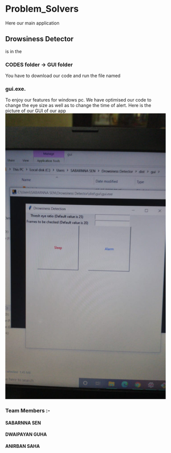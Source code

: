 # Problem_Solvers
Here our main application 
## Drowsiness Detector 
is in the 
### CODES folder -> GUI folder
You have to download our code and run the file named 
### gui.exe. 
To enjoy our features for windows pc.
We have optimised our code to change the eye size as well as to change the time of alert.
Here is the picture of our GUI of our app
<img src="https://github.com/Hack-n-Chill/Problem_Solvers/blob/main/GUI.jpeg" alt="GUI">
### Team Members :-
#### SABARNNA SEN
#### DWAIPAYAN GUHA
#### ANIRBAN SAHA

